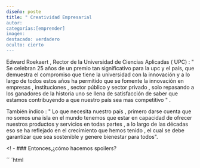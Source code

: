 ```yaml
---
diseño: poste
title: " Creatividad Empresarial
autor: 
categorías:[emprender]
imagen:
destacado: verdadero
oculto: cierto
---
```

Edward Roekaert , Rector de la Universidad de Ciencias Aplicadas ( UPC) : " Se celebran 25 años de un premio tan significativo para la upc y el país, que demuestra el compromiso que tiene la universidad con la innovación y a lo largo de todos estos años ha permitido que se fomente la innovación en  empresas , instituciones , sector público y sector privado , solo repasando a los ganadores de la historia uno se llena de satisfacción de saber que estamos contribuyendo a que nuestro país sea mas competitivo " .

También índico : "  Lo que necesita nuestro país , primero darse cuenta que no somos una isla en el mundo tenemos que estar en capacidad de ofrecer nuestros productos y servicios en todas partes , a lo largo de las décadas  eso se ha reflejado en el crecimiento que hemos tenido , el cual se debe garantizar que sea sostenible y genere bienestar para todos".


<! -  ###  Entonces,¿cómo hacemos spoilers?

´´ ´html
